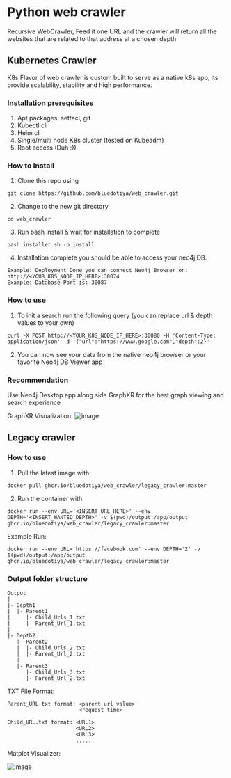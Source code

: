 # Python web crawler
Recursive WebCrawler, Feed it one URL and the crawler will return all the websites that are related to that address at a chosen depth

## Kubernetes Crawler
K8s Flavor of web crawler is custom built to serve as a native k8s app, its provide scalability, stability and high performance.

### Installation prerequisites
1. Apt packages: setfacl, git
2. Kubectl cli
3. Helm cli
4. Single/multi node K8s cluster (tested on Kubeadm)
5. Root access (Duh :))

### How to install
1. Clone this repo using
```
git clone https://github.com/bluedotiya/web_crawler.git
```
2. Change to the new git directory
```
cd web_crawler
```
3. Run bash install & wait for installation to complete
```
bash installer.sh -o install
```
4. Installation complete you should be able to access your neo4j DB.
```
Example: Deployment Done you can connect Neo4j Browser on: http://<YOUR_K8S_NODE_IP_HERE>:30074
Example: Database Port is: 30087
```

### How to use
1. To init a search run the following query (you can replace url & depth values to your own)
```
curl -X POST http://<YOUR_K8S_NODE_IP_HERE>:30080 -H 'Content-Type: application/json' -d '{"url":"https://www.google.com","depth":2}'
```
2. You can now see your data from the native neo4j browser or your favorite Neo4j DB Viewer app

### Recommendation
Use Neo4j Desktop app along side GraphXR for the best graph viewing and search experience

GraphXR Visualization:
![image](https://user-images.githubusercontent.com/75704012/214429032-f19d2bb0-e09b-470e-94b2-faa925c3be59.png)


## Legacy crawler
### How to use
1. Pull the latest image with:
```
docker pull ghcr.io/bluedotiya/web_crawler/legacy_crawler:master
```
2. Run the container with:
```
docker run --env URL='<INSERT_URL_HERE>' --env DEPTH='<INSERT_WANTED_DEPTH>' -v $(pwd)/output:/app/output ghcr.io/bluedotiya/web_crawler/legacy_crawler:master 
```

Example Run:
```
docker run --env URL='https://facebook.com' --env DEPTH='2' -v $(pwd)/output:/app/output ghcr.io/bluedotiya/web_crawler/legacy_crawler:master
```

### Output folder structure

```
Output
|
|- Depth1
|  |- Parent1
|     |- Child_Urls_1.txt
|     |- Parent_Url_1.txt
|
|- Depth2
   |- Parent2
   |  |- Child_Urls_2.txt
   |  |- Parent_Url_2.txt
   |
   |- Parent3
      |- Child_Urls_3.txt
      |- Parent_Url_2.txt
```
TXT File Format:
```
Parent_URL.txt format: <parent url value>
                       <request time>

Child_URL.txt format: <URL1>
                      <URL2>
                      <URL3>
                      .....
```
Matplot Visualizer:

![image](https://user-images.githubusercontent.com/75704012/205511336-4a0af7d1-4b8a-4753-863a-4839a46966fe.png)


